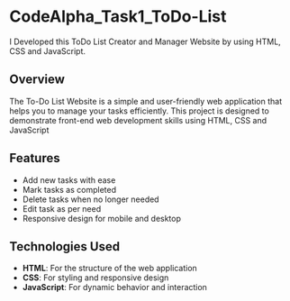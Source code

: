 # CodeAlpha_Task1_ToDo-List
I Developed this ToDo List Creator and Manager Website by using HTML, CSS and JavaScript.


## Overview
The To-Do List Website is a simple and user-friendly web application that helps you to manage your tasks efficiently. This project is designed to demonstrate front-end web development skills using HTML, CSS and JavaScript

## Features
- Add new tasks with ease
- Mark tasks as completed
- Delete tasks when no longer needed
- Edit task as per need
- Responsive design for mobile and desktop

## Technologies Used
- **HTML**: For the structure of the web application
- **CSS**: For styling and responsive design
- **JavaScript**: For dynamic behavior and interaction
